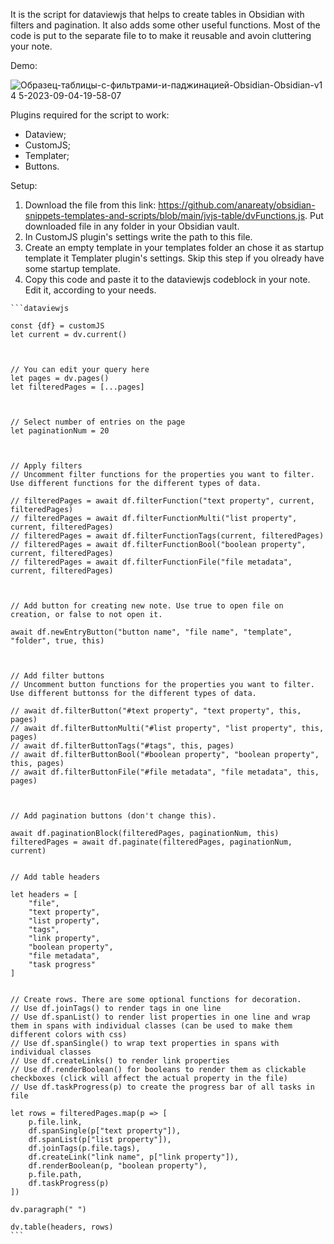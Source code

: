 It is the script for dataviewjs that helps to create tables in Obsidian with filters and pagination. It also adds some other useful functions. Most of the code is put to the separate file to to make it reusable and avoin cluttering your note.

Demo:

![Образец-таблицы-с-фильтрами-и-паджинацией-Obsidian-Obsidian-v1 4 5-2023-09-04-19-58-07](https://github.com/anareaty/obsidian-snippets-templates-and-scripts/assets/55949830/cb27d390-093f-4a86-ad77-f659b3b01046)

Plugins required for the script to work:

- Dataview;
- CustomJS;
- Templater;
- Buttons.

Setup:

1. Download the file from this link: https://github.com/anareaty/obsidian-snippets-templates-and-scripts/blob/main/jvjs-table/dvFunctions.js. Put downloaded file in any folder in your Obsidian vault.
2. In CustomJS plugin's settings write the path to this file.
3. Create an empty template in your templates folder an chose it as startup template it Templater plugin's settings. Skip this step if you olready have some startup template.
4. Copy this code and paste it to the dataviewjs codeblock in your note. Edit it, according to your needs.

````
```dataviewjs

const {df} = customJS
let current = dv.current()



// You can edit your query here
let pages = dv.pages()
let filteredPages = [...pages]



// Select number of entries on the page
let paginationNum = 20



// Apply filters
// Uncomment filter functions for the properties you want to filter. Use different functions for the different types of data.

// filteredPages = await df.filterFunction("text property", current, filteredPages)
// filteredPages = await df.filterFunctionMulti("list property", current, filteredPages)
// filteredPages = await df.filterFunctionTags(current, filteredPages)
// filteredPages = await df.filterFunctionBool("boolean property", current, filteredPages)
// filteredPages = await df.filterFunctionFile("file metadata", current, filteredPages)



// Add button for creating new note. Use true to open file on creation, or false to not open it.

await df.newEntryButton("button name", "file name", "template", "folder", true, this)



// Add filter buttons
// Uncomment button functions for the properties you want to filter. Use different buttonss for the different types of data.

// await df.filterButton("#text property", "text property", this, pages)
// await df.filterButtonMulti("#list property", "list property", this, pages)
// await df.filterButtonTags("#tags", this, pages)
// await df.filterButtonBool("#boolean property", "boolean property", this, pages)
// await df.filterButtonFile("#file metadata", "file metadata", this, pages)



// Add pagination buttons (don't change this).

await df.paginationBlock(filteredPages, paginationNum, this)
filteredPages = await df.paginate(filteredPages, paginationNum, current)


// Add table headers

let headers = [ 
    "file",
    "text property",
    "list property",
    "tags",
    "link property",
    "boolean property",
    "file metadata",
    "task progress"
]


// Create rows. There are some optional functions for decoration.
// Use df.joinTags() to render tags in one line
// Use df.spanList() to render list properties in one line and wrap them in spans with individual classes (can be used to make them different colors with css)
// Use df.spanSingle() to wrap text properties in spans with individual classes
// Use df.createLinks() to render link properties
// Use df.renderBoolean() for booleans to render them as clickable checkboxes (click will affect the actual property in the file)
// Use df.taskProgress(p) to create the progress bar of all tasks in file

let rows = filteredPages.map(p => [
	p.file.link, 
	df.spanSingle(p["text property"]),
	df.spanList(p["list property"]),
	df.joinTags(p.file.tags),
	df.createLink("link name", p["link property"]),
	df.renderBoolean(p, "boolean property"),
	p.file.path,
	df.taskProgress(p)
])

dv.paragraph(" ")

dv.table(headers, rows)
```
````

